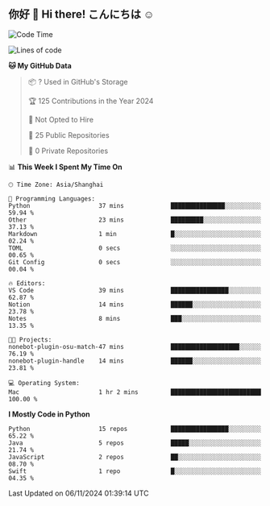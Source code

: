 ## 你好 👋 Hi there! こんにちは ☺️

<!--START_SECTION:waka-->
![Code Time](http://img.shields.io/badge/Code%20Time-25%20hrs%2044%20mins-blue)

![Lines of code](https://img.shields.io/badge/From%20Hello%20World%20I%27ve%20Written-8.6%20thousand%20lines%20of%20code-blue)

**🐱 My GitHub Data** 

> 📦 ? Used in GitHub's Storage 
 > 
> 🏆 125 Contributions in the Year 2024
 > 
> 🚫 Not Opted to Hire
 > 
> 📜 25 Public Repositories 
 > 
> 🔑 0 Private Repositories 
 > 
📊 **This Week I Spent My Time On** 

```text
🕑︎ Time Zone: Asia/Shanghai

💬 Programming Languages: 
Python                   37 mins             ███████████████░░░░░░░░░░   59.94 % 
Other                    23 mins             █████████░░░░░░░░░░░░░░░░   37.13 % 
Markdown                 1 min               █░░░░░░░░░░░░░░░░░░░░░░░░   02.24 % 
TOML                     0 secs              ░░░░░░░░░░░░░░░░░░░░░░░░░   00.65 % 
Git Config               0 secs              ░░░░░░░░░░░░░░░░░░░░░░░░░   00.04 % 

🔥 Editors: 
VS Code                  39 mins             ████████████████░░░░░░░░░   62.87 % 
Notion                   14 mins             ██████░░░░░░░░░░░░░░░░░░░   23.78 % 
Notes                    8 mins              ███░░░░░░░░░░░░░░░░░░░░░░   13.35 % 

🐱‍💻 Projects: 
nonebot-plugin-osu-match-47 mins             ███████████████████░░░░░░   76.19 % 
nonebot-plugin-handle    14 mins             ██████░░░░░░░░░░░░░░░░░░░   23.81 % 

💻 Operating System: 
Mac                      1 hr 2 mins         █████████████████████████   100.00 % 
```

**I Mostly Code in Python** 

```text
Python                   15 repos            ████████████████░░░░░░░░░   65.22 % 
Java                     5 repos             █████░░░░░░░░░░░░░░░░░░░░   21.74 % 
JavaScript               2 repos             ██░░░░░░░░░░░░░░░░░░░░░░░   08.70 % 
Swift                    1 repo              █░░░░░░░░░░░░░░░░░░░░░░░░   04.35 % 
```




 Last Updated on 06/11/2024 01:39:14 UTC
<!--END_SECTION:waka-->